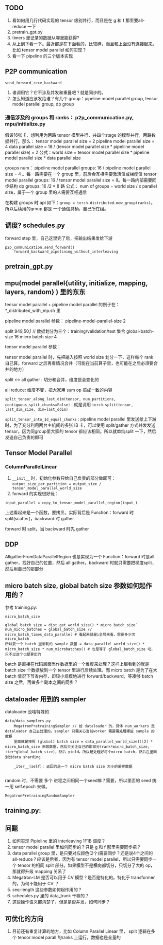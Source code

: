 ## TODO
1. 看如何用几行代码实现的 tensor 级别并行，而且是在 g 和 f 那里要all-reduce 一下
2. pretrain_gpt.py
3. timers 里记录的数据从哪里能获得?
4. 从上到下看一下。最近都是在下面看的，比较碎，而且和上面没有连接起来。比如 tensor model parallel 如何实现？
5. 看一下 pipeline 的三个版本实现

## P2P communication
`send_forward_recv_backward` 
1. 谁调用它？它不涉及并发和重叠吧？就是同步的。
2. 怎么知道应该发给谁？有几个 group：pipeline model parallel group, tensor model parallel group, dp group


### 通信涉及的 groups 和 ranks： p2p_communication.py, mpu/initialize.py
假设16张卡，想利用为两路 tensor 模型并行，共四个stage 的模型并行，两路数据并行，那么：
tensor model parallel size = 2
pipeline model parallel size = 4
data parallel size = 16 / (tensor model parallel size * pipeliine model parallel size) = 2
公式：world size = tensor model parallel size * pipeline model parallel size * data parallel size


groups num：
pipeline model parallel groups: 16 / pipeline model parallel size = 4 。每一路需要在一个 group 里，前后会互相需要激活值或梯度值
tensor model parallel groups: 16 / tensor model parallel size = 8。每一路内部需要同步结构
dp groups: 16 /2 =  8  路
公式： num of groups = world size / x parallel size，属于一个 group 里的人需要互相通信

在构建 groups 时  api 如下：`group = torch.distributed.new_group(ranks)`。所以后续用的group 都是 一个通信具柄，自己所在组。

## 调度? schedules.py
forward step 里，自己这里完了后，把输出结果发给下游
```
p2p_communication.send_forward()
    forward_backward_pipelining_without_interleaving
```
    
## pretrain_gpt.py

## mpu(model parallel{utility, initialize, mapping, layers, random} ) 里的东东
tensor model parallel + pipeline model parallel 的例子在：
*\_distributed\_with\_mp.sh 里

pipeline model parallel 参数：
pipeline-model-parallel-size 2

split 949,50,1 // 数据划分为三个：training/validation/test 集合
global-batch-size 16
micro batch size 4

tensor model parallel 参数：


tensor model parallel 时，先把输入按照 world size 划分一下，这样每个 rank 自己算，forward 之后再看情况合并（可能在当前算子里，也可能在之后必须要合并的地方）

split <-> all gather :  切分和合并，维度是会变化的

all reduce: 维度不变，把大家用 sum op 搞成一致的内容

`split_tensor_along_last_dim(tensor, num_partitions, contiguous_split_chunks=False)` : 就是调用 `torch.split(tensor, last_dim_size, dim=last_ddim)`

`split_tensor_into_1d_equal_chunks` : pipeline model parallel 里发送给上下游时，为了充分利用两台主机间的多张 IB 卡，可以使用 split/gather 方式并发发送 tensor。因为同group里大家的 tensor 都应该相同，所以就单纯split 一下，然后发送自己负责的即可

## Tensor Model Parallel
### ColumnParallelLinear 
1. `__init__` 时，初始化参数只给自己负责的部分做即可：`output_size_per_partition = output_size / tensor_model_parallel_world_size`
2. forward 的实现很好玩：

```
input_parallel = copy_to_tensor_model_parallel_region(input_)
```
上述看起来是一个函数，要拷贝。实际背后是 Function：forward 时 split(scatter)，backward 时 gather

forward 时 split，当 backward 时先 gather

## DDP

AllgatherFromDataParallelRegion 也是实现为一个 Function：forward 时是all gather，找好自己的位置，然后 all gather。backward 时就只需要把梯度split，然后用自己的那部分

## micro batch size, global batch size 参数如何起作用的？
参考 training.py:

`micro_batch_size`

```
global_batch_size = dist.get_world_size() * micro_batch_size`
num_micro_batches = global_batch_size // micro_batch_times_data_parallel # 看起来就是i全局来看，需要多少次 micro_batch
所以要一个 batch 里消耗的 sample 数量 = data_parallel_world_size() * micro_batch_size * num_microbatches() # 也是等于 global_batch_size 吧，只不过这个也是算出的
```
batch 是直接在代码层面当作数据里的一个维度来处理？这样上层看到的就是batch size 个数据放到一个 tensor 里进行后续处理。而 micro batch 是为了在大 batch 情况下节省内存，即较小规模地进行 forward/backward，等凑够 batch size 之后，再做多个副本之间的同步？

## dataloader 用到的 sampler
dataloader 没啥特殊的
```
data/data_samplers.py
    MegatronPretrainingSampler // 给 dataloader 的，具体 num_workers 是 dataloader 自己去处理的。sampler 只需关心当前worker 需要需处理哪些 sample 的数据
    里面就是按照 (global) batch size = data_parallel_world_size()[2] * micro_batch_size 来取数据，然后只关注自己的那部分(rank*micro_batch_size, iter*global_batch_size)，然后 yield。所以是处理好每个micro batch，然后在里面划分data sharding
    
    _iter__(self): 返回的是一个 micro batch size 大小的采样数据
    
```
random 时，不需要 多个 进程之间用同一个seed嘛？需要，所以里面的 seed 统一用 self.epoch 来做。

```
MegatronPretrainingRandomSampler

```

## training.py:

## 问题
1. 如何实现 Pipieline 里的 interleaving 1F1B 调度？
2. tensor model parallel 里如何同步的？只是 g 和 f 那里需要同步把？
3. data parallel group 里，是只要对应颜色(2个)需要同步？还是说4个之间的 all-reduce？应该是后者，因为有 tensor model parallel，所以只需要同步一个 tensor 的相同 split 部分。如果模型不是横向都切分，只切分了大的 op，那就得升级 mapping 关系了
4. Megatron-LM 是否可以用于 CV 模型？是否是特化的。特化于 transformer 的，为何不能用于 CV ？
6. seq-length 这些参数如何起作用的？ 
7. schedules.py 里的 data_trunk 干嘛的？
8. 这些操作语义都清楚了，但是是否并发，如何同步？

## 可优化的方向
1. 目前还有重复计算的地方，比如 Column Parallel Linear 里， split 逻辑在多个 tensor model parall 的ranks 上运行，数据也是全量的
